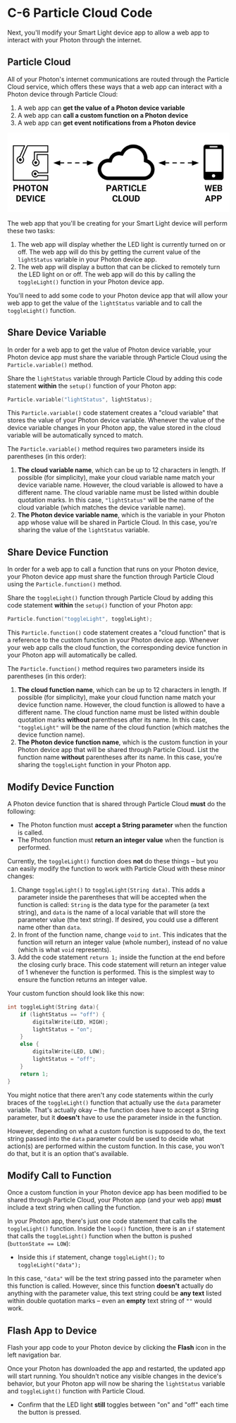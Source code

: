 # C-6 Particle Cloud Code

Next, you'll modify your Smart Light device app to allow a web app to interact with your Photon through the internet.

## Particle Cloud

All of your Photon's internet communications are routed through the Particle Cloud service, which offers these ways that a web app can interact with a Photon device through Particle Cloud:

1. A web app can **get the value of a Photon device variable**
2. A web app can **call a custom function on a Photon device**
3. A web app can **get event notifications from a Photon device**

![](../../.gitbook/assets/particle-cloud%20%281%29.png)

The web app that you'll be creating for your Smart Light device will perform these two tasks:

1. The web app will display whether the LED light is currently turned on or off. The web app will do this by getting the current value of the `lightStatus` variable in your Photon device app.
2. The web app will display a button that can be clicked to remotely turn the LED light on or off. The web app will do this by calling the `toggleLight()` function in your Photon device app.

You'll need to add some code to your Photon device app that will allow your web app to get the value of the `lightStatus` variable and to call the `toggleLight()` function.

## Share Device Variable

In order for a web app to get the value of Photon device variable, your Photon device app must share the variable through Particle Cloud using the `Particle.variable()` method.

Share the `lightStatus` variable through Particle Cloud by adding this code statement **within** the `setup()` function of your Photon app:

```cpp
Particle.variable("lightStatus", lightStatus);
```

This `Particle.variable()` code statement creates a "cloud variable" that stores the value of your Photon device variable. Whenever the value of the device variable changes in your Photon app, the value stored in the cloud variable will be automatically synced to match.

The `Particle.variable()` method requires two parameters inside its parentheses \(in this order\):

1. **The cloud variable name**, which can be up to 12 characters in length. If possible \(for simplicity\), make your cloud variable name match your device variable name. However, the cloud variable is allowed to have a different name. The cloud variable name must be listed within double quotation marks. In this case, `"lightStatus"` will be the name of the cloud variable \(which matches the device variable name\).
2. **The Photon device variable name**, which is the variable in your Photon app whose value will be shared in Particle Cloud. In this case, you're sharing the value of the `lightStatus` variable.

## Share Device Function

In order for a web app to call a function that runs on your Photon device, your Photon device app must share the function through Particle Cloud using the `Particle.function()` method.

Share the `toggleLight()` function through Particle Cloud by adding this code statement **within** the `setup()` function of your Photon app:

```cpp
Particle.function("toggleLight", toggleLight);
```

This `Particle.function()` code statement creates a "cloud function" that is a reference to the custom function in your Photon device app. Whenever your web app calls the cloud function, the corresponding device function in your Photon app will automatically be called.

The `Particle.function()` method requires two parameters inside its parentheses \(in this order\):

1. **The cloud function name**, which can be up to 12 characters in length. If possible \(for simplicity\), make your cloud function name match your device function name. However, the cloud function is allowed to have a different name. The cloud function name must be listed within double quotation marks **without** parentheses after its name. In this case, `"toggleLight"` will be the name of the cloud function \(which matches the device function name\).
2. **The Photon device function name**, which is the custom function in your Photon device app that will be shared through Particle Cloud. List the function name **without** parentheses after its name. In this case, you're sharing the `toggleLight` function in your Photon app.

## Modify Device Function

A Photon device function that is shared through Particle Cloud **must** do the following:

* The Photon function must **accept a String parameter** when the function is called.
* The Photon function must **return an integer value** when the function is performed.

Currently, the `toggleLight()` function does **not** do these things – but you can easily modify the function to work with Particle Cloud with these minor changes:

1. Change `toggleLight()` to `toggleLight(String data)`. This adds a parameter inside the parentheses that will be accepted when the function is called: `String` is the data type for the parameter \(a text string\), and `data` is the name of a local variable that will store the parameter value \(the text string\). If desired, you could use a different name other than `data`.
2. In front of the function name, change `void` to `int`. This indicates that the function will return an integer value \(whole number\), instead of no value \(which is what `void` represents\).
3. Add the code statement `return 1;` inside the function at the end before the closing curly brace. This code statement will return an integer value of 1 whenever the function is performed. This is the simplest way to ensure the function returns an integer value.

Your custom function should look like this now:

```cpp
int toggleLight(String data){
    if (lightStatus == "off") {
        digitalWrite(LED, HIGH);
        lightStatus = "on";
    }
    else {
        digitalWrite(LED, LOW);
        lightStatus = "off";
    }
    return 1;
}
```

You might notice that there aren't any code statements within the curly braces of the `toggleLight()` function that actually use the `data` parameter variable. That's actually okay – the function does have to accept a String parameter, but it **doesn't** have to use the parameter inside in the function.

However, depending on what a custom function is supposed to do, the text string passed into the `data` parameter could be used to decide what action\(s\) are performed within the custom function. In this case, you won't do that, but it is an option that's available.

## Modify Call to Function

Once a custom function in your Photon device app has been modified to be shared through Particle Cloud, your Photon app \(and your web app\) **must** include a text string when calling the function.

In your Photon app, there's just one code statement that calls the `toggleLight()` function. Inside the `loop()` function, there is an `if` statement that calls the `toggleLight()` function when the button is pushed \(`buttonState == LOW`\):

* Inside this `if` statement, change `toggleLight();` to `toggleLight("data");`

In this case, `"data"` will be the text string passed into the parameter when this function is called. However, since this function **doesn't** actually do anything with the parameter value, this text string could be **any text** listed within double quotation marks – even an **empty** text string of `""` would work.

## Flash App to Device

Flash your app code to your Photon device by clicking the **Flash** icon in the left navigation bar. 

Once your Photon has downloaded the app and restarted, the updated app will start running. You shouldn't notice any visible changes in the device's behavior, but your Photon app will now be sharing the `lightStatus` variable and `toggleLight()` function with Particle Cloud.

* Confirm that the LED light **still** toggles between "on" and "off" each time the button is pressed.



